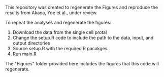 This repository was created to regenerate the Figures and reproduce the results from Akana, Yoe et al., under review.

To repeat the analyses and regenerate the figures:
1. Download the data from the single cell protal
2. Change the setup.R code to include the path to the data, input, and output directories
3. Source setup.R with the required R pacakges
4. Run main.R

The "Figures" folder provided here includes the figures that this code will regenerate.
